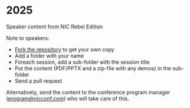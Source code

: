 # 2025

Speaker content from NIC Rebel Edition

Note to speakers:

- [Fork the repository](https://help.github.com/articles/fork-a-repo/) to get your own copy
- Add a folder with your name
- Foreach session, add a sub-folder with the session title
- Put the content (PDF/PPTX and a zip-file with any demos) in the sub-folder
- Send a pull request

Alternatively, send the content to the conference program manager (program@nicconf.com) who will take care of this.

